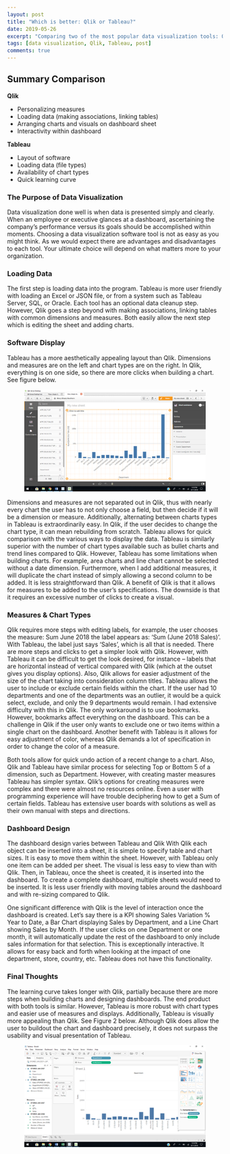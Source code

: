 ```yaml
---
layout: post
title: "Which is better: Qlik or Tableau?"
date: 2019-05-26
excerpt: "Comparing two of the most popular data visualization tools: Qlik & Tableau."
tags: [data visualization, Qlik, Tableau, post]
comments: true
---
```


## Summary Comparison

<b>Qlik</b>               
* Personalizing measures   
* Loading data (making associations, linking tables)
* Arranging charts and visuals on dashboard sheet
* Interactivity within dashboard

<b>Tableau</b>
* Layout of software
* Loading data (file types)
* Availability of chart types
* Quick learning curve

### The Purpose of Data Visualization

Data visualization done well is when data is presented simply and clearly. When an employee or executive glances at a dashboard, ascertaining the company’s performance versus its goals should be accomplished within moments. Choosing a data visualization software tool is not as easy as you might think. As we would expect there are advantages and disadvantages to each tool. Your ultimate choice will depend on what matters more to your organization.

### Loading Data

The first step is loading data into the program. Tableau is more user friendly with loading an Excel or JSON file,
or from a system such as Tableau Server, SQL, or Oracle. Each tool has an optional data cleanup step. However, Qlik goes a step beyond with making associations, linking tables with common dimensions and measures. Both easily allow the next step which is editing the sheet and adding charts.

### Software Display

Tableau has a more aesthetically appealing layout than Qlik. Dimensions and measures are on the left and chart types are on the right.
In Qlik, everything is on one side, so there are more clicks when building a chart. See figure below.

<figure>
<a href="/assets/img/qlik.png"><img src="/assets/img/qlik.png"></a>
</figure>

Dimensions and measures are not separated out in Qlik, thus with nearly every chart the user has to not only choose a field, but then decide if it will be a dimension or measure. Additionally, alternating between charts types in Tableau is extraordinarily easy. In Qlik, if the user decides to change the chart type, it can mean rebuilding from scratch. Tableau allows for quick comparison with the various ways to display the data. Tableau is similarly superior with the number of chart types available such as bullet charts and trend lines compared to Qlik. However, Tableau has some limitations when building charts. For example, area charts and line chart cannot be selected without a date dimension. Furthermore, when I add additional measures, it will duplicate the chart instead of simply allowing a second column to be added. It is less straightforward than Qlik. A benefit of Qlik is that it allows for measures to be added to the user’s specifications. The downside is that it requires an excessive number of clicks to create a visual.


### Measures & Chart Types

Qlik requires more steps with editing labels, for example, the user chooses the measure: Sum June 2018 the label appears as: ‘Sum (June 2018 Sales)’. With Tableau, the label just says ‘Sales’, which is all that is needed. There are more steps and clicks to get a simpler look with Qlik. However, with Tableau it can be difficult to get the look desired, for instance – labels that are horizontal instead of vertical compared with Qlik (which at the outset gives you display options). Also, Qlik allows for easier adjustment of the size of the chart taking into consideration column titles. Tableau allows the user to include or exclude certain fields within the chart. If the user had 10 departments and one of the departments was an outlier, it would be a quick select, exclude, and only the 9 departments would remain. I had extensive difficulty with this in Qlik. The only workaround is to use bookmarks. However, bookmarks affect everything on the dashboard. This can be a challenge in Qlik if the user only wants to exclude one or two items within a single chart on the dashboard. Another benefit with Tableau is it allows for easy adjustment of color, whereas Qlik demands a lot of specification in order to change the color of a measure.

Both tools allow for quick undo action of a recent change to a chart. Also, Qlik and Tableau have similar process for selecting Top or Bottom 5 of a dimension, such as Department. However, with creating master measures Tableau has simpler syntax. Qlik’s options for creating measures were complex and there were almost no resources online. Even a user with programming experience will have trouble deciphering how to get a Sum of certain fields. Tableau has extensive user boards with solutions as well as their own manual with steps and directions.

### Dashboard Design

The dashboard design varies between Tableau and Qlik With Qlik each object can be inserted into a sheet, it is simple to specify table and chart sizes. It is easy to move them within the sheet. However, with Tableau only one item can be added per sheet. The visual is less easy to view than with Qlik. Then, in Tableau, once the sheet is created, it is inserted into the dashboard. To create a complete dashboard, multiple sheets would need to be inserted. It is less user friendly with moving tables around the dashboard and with re-sizing compared to Qlik.

One significant difference with Qlik is the level of interaction once the dashboard is created. Let’s say there is a KPI showing Sales Variation % Year to Date, a Bar Chart displaying Sales by Department, and a Line Chart showing Sales by Month. If the user clicks on one Department or one month, it will automatically update the rest of the dashboard to only include sales information for that selection. This is exceptionally interactive. It allows for easy back and forth when looking at the impact of one department, store, country, etc. Tableau does not have this functionality.

### Final Thoughts

The learning curve takes longer with Qlik, partially because there are more steps when building charts and designing dashboards. The end product with both tools is similar. However, Tableau is more robust with chart types and easier use of measures and displays. Additionally, Tableau is visually more appealing than Qlik. See Figure 2 below. Although Qlik does allow the user to buildout the chart and dashboard precisely, it does not surpass the usability and visual presentation of Tableau.

<figure>
<a href="/assets/img/tableau.png"><img src="/assets/img/tableau.png"></a>
</figure>
